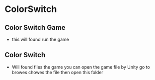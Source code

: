 # ColorSwitch

## Color Switch Game

- this will found run the game

## Color Switch

- Will found files the game you can open the game file by Unity 
 go to browes chowes the file then open this folder 
